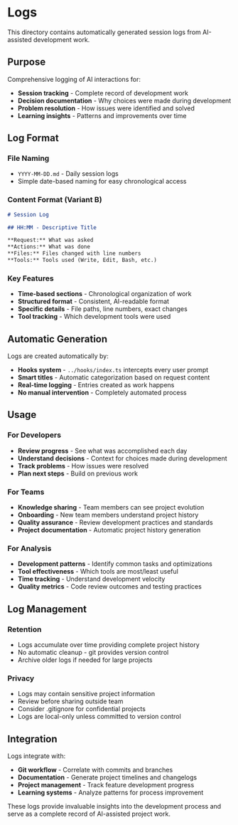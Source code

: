 # Logs

This directory contains automatically generated session logs from AI-assisted development work.

## Purpose

Comprehensive logging of AI interactions for:

- **Session tracking** - Complete record of development work
- **Decision documentation** - Why choices were made during development
- **Problem resolution** - How issues were identified and solved
- **Learning insights** - Patterns and improvements over time

## Log Format

### File Naming

- `YYYY-MM-DD.md` - Daily session logs
- Simple date-based naming for easy chronological access

### Content Format (Variant B)

```markdown
# Session Log

## HH:MM - Descriptive Title

**Request:** What was asked
**Actions:** What was done
**Files:** Files changed with line numbers  
**Tools:** Tools used (Write, Edit, Bash, etc.)
```

### Key Features

- **Time-based sections** - Chronological organization of work
- **Structured format** - Consistent, AI-readable format
- **Specific details** - File paths, line numbers, exact changes
- **Tool tracking** - Which development tools were used

## Automatic Generation

Logs are created automatically by:

- **Hooks system** - `../hooks/index.ts` intercepts every user prompt
- **Smart titles** - Automatic categorization based on request content
- **Real-time logging** - Entries created as work happens
- **No manual intervention** - Completely automated process

## Usage

### For Developers

- **Review progress** - See what was accomplished each day
- **Understand decisions** - Context for choices made during development
- **Track problems** - How issues were resolved
- **Plan next steps** - Build on previous work

### For Teams

- **Knowledge sharing** - Team members can see project evolution
- **Onboarding** - New team members understand project history
- **Quality assurance** - Review development practices and standards
- **Project documentation** - Automatic project history generation

### For Analysis

- **Development patterns** - Identify common tasks and optimizations
- **Tool effectiveness** - Which tools are most/least useful
- **Time tracking** - Understand development velocity
- **Quality metrics** - Code review outcomes and testing practices

## Log Management

### Retention

- Logs accumulate over time providing complete project history
- No automatic cleanup - git provides version control
- Archive older logs if needed for large projects

### Privacy

- Logs may contain sensitive project information
- Review before sharing outside team
- Consider .gitignore for confidential projects
- Logs are local-only unless committed to version control

## Integration

Logs integrate with:

- **Git workflow** - Correlate with commits and branches
- **Documentation** - Generate project timelines and changelogs
- **Project management** - Track feature development progress
- **Learning systems** - Analyze patterns for process improvement

These logs provide invaluable insights into the development process and serve as a complete record of AI-assisted project work.
